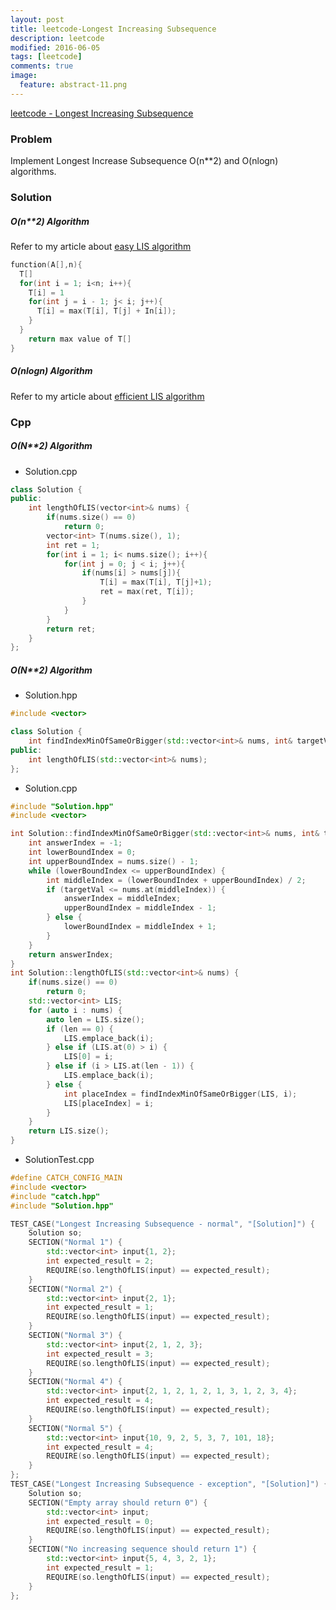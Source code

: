 ```yaml
---
layout: post
title: leetcode-Longest Increasing Subsequence
description: leetcode
modified: 2016-06-05
tags: [leetcode]
comments: true
image:
  feature: abstract-11.png
---
```

[leetcode - Longest Increasing Subsequence](https://leetcode.com/problems/longest-increasing-subsequence/)

### Problem

Implement Longest Increase Subsequence O(n**2) and O(nlogn) algorithms.


### Solution 

##### O(n**2) Algorithm

Refer to my article about [easy LIS algorithm](http://hochulshin.com/Longest-Increasing-Subsequence/)

```cpp
function(A[],n){
  T[]
  for(int i = 1; i<n; i++){
    T[i] = 1 
    for(int j = i - 1; j< i; j++){
      T[i] = max(T[i], T[j] + In[i]);
    }
  }
	return max value of T[]
}
```

##### O(nlogn) Algorithm 

Refer to my article about [efficient LIS algorithm](http://hochulshin.com/algorithm-longest-increasing-subsequence-nlogn/)

### Cpp

##### O(N**2) Algorithm

- Solution.cpp

```cpp
class Solution {
public:
    int lengthOfLIS(vector<int>& nums) {
        if(nums.size() == 0)
            return 0;
        vector<int> T(nums.size(), 1);
        int ret = 1;
        for(int i = 1; i< nums.size(); i++){
            for(int j = 0; j < i; j++){
                if(nums[i] > nums[j]){
                    T[i] = max(T[i], T[j]+1);
                    ret = max(ret, T[i]);
                }
            }
        }
        return ret;
    }
};
```


##### O(N**2) Algorithm

- Solution.hpp

```cpp
#include <vector>

class Solution {
    int findIndexMinOfSameOrBigger(std::vector<int>& nums, int& targetVal);
public:
    int lengthOfLIS(std::vector<int>& nums);
};
```

- Solution.cpp

```cpp
#include "Solution.hpp"
#include <vector>

int Solution::findIndexMinOfSameOrBigger(std::vector<int>& nums, int& targetVal) {
    int answerIndex = -1;
    int lowerBoundIndex = 0;
    int upperBoundIndex = nums.size() - 1;
    while (lowerBoundIndex <= upperBoundIndex) {
        int middleIndex = (lowerBoundIndex + upperBoundIndex) / 2;
        if (targetVal <= nums.at(middleIndex)) {
            answerIndex = middleIndex;
            upperBoundIndex = middleIndex - 1;
        } else {
            lowerBoundIndex = middleIndex + 1;
        }
    }
    return answerIndex;
}
int Solution::lengthOfLIS(std::vector<int>& nums) {
    if(nums.size() == 0)
        return 0;
    std::vector<int> LIS;
    for (auto i : nums) {
        auto len = LIS.size();
        if (len == 0) {
            LIS.emplace_back(i);
        } else if (LIS.at(0) > i) {
            LIS[0] = i;
        } else if (i > LIS.at(len - 1)) {
            LIS.emplace_back(i);
        } else {
            int placeIndex = findIndexMinOfSameOrBigger(LIS, i);
            LIS[placeIndex] = i;
        }
    }
    return LIS.size();
}
```

- SolutionTest.cpp

```cpp
#define CATCH_CONFIG_MAIN
#include <vector>
#include "catch.hpp"
#include "Solution.hpp"

TEST_CASE("Longest Increasing Subsequence - normal", "[Solution]") {
    Solution so;
    SECTION("Normal 1") {
        std::vector<int> input{1, 2};
        int expected_result = 2;
        REQUIRE(so.lengthOfLIS(input) == expected_result);
    }
    SECTION("Normal 2") {
        std::vector<int> input{2, 1};
        int expected_result = 1;
        REQUIRE(so.lengthOfLIS(input) == expected_result);
    }
    SECTION("Normal 3") {
        std::vector<int> input{2, 1, 2, 3};
        int expected_result = 3;
        REQUIRE(so.lengthOfLIS(input) == expected_result);
    }
    SECTION("Normal 4") {
        std::vector<int> input{2, 1, 2, 1, 2, 1, 3, 1, 2, 3, 4};
        int expected_result = 4;
        REQUIRE(so.lengthOfLIS(input) == expected_result);
    }
    SECTION("Normal 5") {
        std::vector<int> input{10, 9, 2, 5, 3, 7, 101, 18};
        int expected_result = 4;
        REQUIRE(so.lengthOfLIS(input) == expected_result);
    }
};
TEST_CASE("Longest Increasing Subsequence - exception", "[Solution]") {
    Solution so;
    SECTION("Empty array should return 0") {
        std::vector<int> input;
        int expected_result = 0;
        REQUIRE(so.lengthOfLIS(input) == expected_result);
    }
    SECTION("No increasing sequence should return 1") {
        std::vector<int> input{5, 4, 3, 2, 1};
        int expected_result = 1;
        REQUIRE(so.lengthOfLIS(input) == expected_result);
    }
};
```
